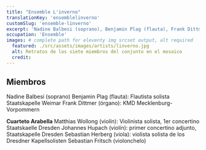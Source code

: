 ```yaml
---
title: "Ensemble L'inverno"
translationKey: 'ensemblelinverno'
customSlug: 'ensemble-linverno'
excerpt: 'Nadine Balbesi (soprano), Benjamin Plag (flauta), Frank Dittmer (órgano), Matthias Wollong (violín), Johannes Hupach (violín), Sebastian Herberg (viola), Sebastian Fritsch (violonchelo)'
occupation: 'Ensemble'
images: # complete path for eleventy img srcset output, alt required
  featured: ./src/assets/images/artists/linverno.jpg
  alt: Retratos de los siete miembros del conjunto en el mosaico
  credit:
---
```


## Miembros

Nadine Balbesi (soprano)
Benjamin Plag (flauta): Flautista solista Staatskapelle Weimar
Frank Dittmer (órgano): KMD Mecklenburg-Vorpommern

**Cuarteto Arabella**
Matthias Wollong (violín): Violinista solista, 1er concertino Staatskaelle Dresden
Johannes Hupach (violín): primer concertino adjunto, Staatskapelle Dresden
Sebastian Herberg (viola): violista solista de los Dresdner Kapellsolisten
Sebastian Fritsch (violonchelo)
